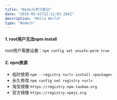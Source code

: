```yaml
---
title: "NodeJs学习笔记"
date: "2019-05-01T22:12:03.284Z"
description: "Hello World"
type: "NodeJs"
---
```


#### 1. root用户无法npm install
root用户需要设置：`npm config set unsafe-perm true`

#### 2. npm换源
* 临时使用 `npm --registry <url> install <package>`
* 永久修改 `npm config set registry <url>`
* 淘宝镜像 `https://registry.npm.taobao.org`
* 官方镜像 `https://registry.npmjs.org`
